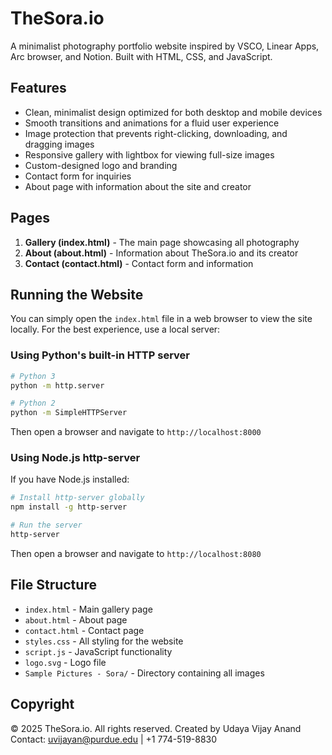 # TheSora.io

A minimalist photography portfolio website inspired by VSCO, Linear Apps, Arc browser, and Notion. Built with HTML, CSS, and JavaScript.

## Features

- Clean, minimalist design optimized for both desktop and mobile devices
- Smooth transitions and animations for a fluid user experience
- Image protection that prevents right-clicking, downloading, and dragging images
- Responsive gallery with lightbox for viewing full-size images
- Custom-designed logo and branding
- Contact form for inquiries
- About page with information about the site and creator

## Pages

1. **Gallery (index.html)** - The main page showcasing all photography
2. **About (about.html)** - Information about TheSora.io and its creator
3. **Contact (contact.html)** - Contact form and information

## Running the Website

You can simply open the `index.html` file in a web browser to view the site locally. For the best experience, use a local server:

### Using Python's built-in HTTP server

```bash
# Python 3
python -m http.server

# Python 2
python -m SimpleHTTPServer
```

Then open a browser and navigate to `http://localhost:8000`

### Using Node.js http-server

If you have Node.js installed:

```bash
# Install http-server globally
npm install -g http-server

# Run the server
http-server
```

Then open a browser and navigate to `http://localhost:8080`

## File Structure

- `index.html` - Main gallery page
- `about.html` - About page
- `contact.html` - Contact page
- `styles.css` - All styling for the website
- `script.js` - JavaScript functionality
- `logo.svg` - Logo file
- `Sample Pictures - Sora/` - Directory containing all images

## Copyright

© 2025 TheSora.io. All rights reserved.
Created by Udaya Vijay Anand
Contact: uvijayan@purdue.edu | +1 774-519-8830